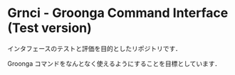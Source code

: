 # Grnci - Groonga Command Interface (Test version)

インタフェースのテストと評価を目的としたリポジトリです．

Groonga コマンドをなんとなく使えるようにすることを目標としています．
